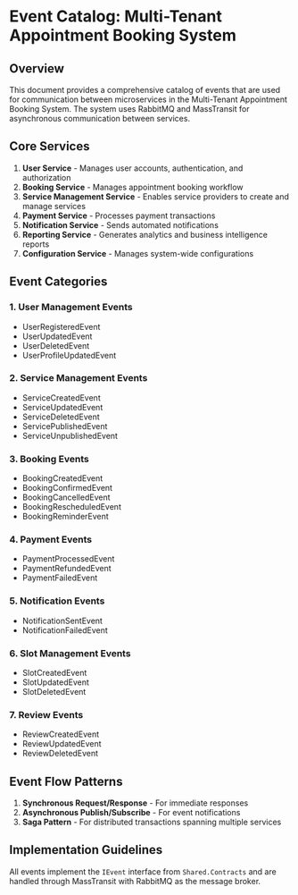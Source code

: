 # Event Catalog: Multi-Tenant Appointment Booking System

## Overview

This document provides a comprehensive catalog of events that are used for communication between microservices in the Multi-Tenant Appointment Booking System. The system uses RabbitMQ and MassTransit for asynchronous communication between services.

## Core Services

1. **User Service** - Manages user accounts, authentication, and authorization
2. **Booking Service** - Manages appointment booking workflow
3. **Service Management Service** - Enables service providers to create and manage services
4. **Payment Service** - Processes payment transactions
5. **Notification Service** - Sends automated notifications
6. **Reporting Service** - Generates analytics and business intelligence reports
7. **Configuration Service** - Manages system-wide configurations

## Event Categories

### 1. User Management Events
- UserRegisteredEvent
- UserUpdatedEvent
- UserDeletedEvent
- UserProfileUpdatedEvent

### 2. Service Management Events
- ServiceCreatedEvent
- ServiceUpdatedEvent
- ServiceDeletedEvent
- ServicePublishedEvent
- ServiceUnpublishedEvent

### 3. Booking Events
- BookingCreatedEvent
- BookingConfirmedEvent
- BookingCancelledEvent
- BookingRescheduledEvent
- BookingReminderEvent

### 4. Payment Events
- PaymentProcessedEvent
- PaymentRefundedEvent
- PaymentFailedEvent

### 5. Notification Events
- NotificationSentEvent
- NotificationFailedEvent

### 6. Slot Management Events
- SlotCreatedEvent
- SlotUpdatedEvent
- SlotDeletedEvent

### 7. Review Events
- ReviewCreatedEvent
- ReviewUpdatedEvent
- ReviewDeletedEvent

## Event Flow Patterns

1. **Synchronous Request/Response** - For immediate responses
2. **Asynchronous Publish/Subscribe** - For event notifications
3. **Saga Pattern** - For distributed transactions spanning multiple services

## Implementation Guidelines

All events implement the `IEvent` interface from `Shared.Contracts` and are handled through MassTransit with RabbitMQ as the message broker.